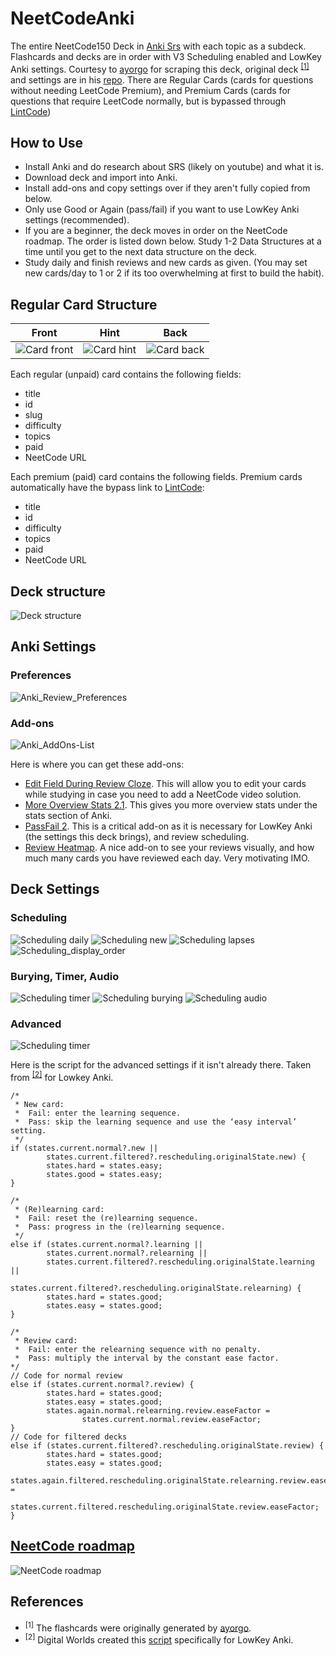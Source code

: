 # NeetCodeAnki
The entire NeetCode150 Deck in [Anki Srs](https://apps.ankiweb.net/) with each topic as a subdeck. Flashcards and decks are in order with V3 Scheduling enabled and LowKey Anki settings. Courtesy to [ayorgo](https://github.com/ayorgo/) for scraping this deck, original deck <sup>[[1]](#1)</sup> and settings are in his [repo](https://github.com/ayorgo/leetcode-neetcode-anki). There are Regular Cards (cards for questions without needing LeetCode Premium), and Premium Cards (cards for questions that require LeetCode normally, but is bypassed through [LintCode](https://www.lintcode.com))

## How to Use
* Install Anki and do research about SRS (likely on youtube) and what it is.
* Download deck and import into Anki.
* Install add-ons and copy settings over if they aren't fully copied from below.
* Only use Good or Again (pass/fail) if you want to use LowKey Anki settings (recommended).
* If you are a beginner, the deck moves in order on the NeetCode roadmap. The order is listed down below. Study 1-2 Data Structures at a time until you get to the next data structure on the deck.
* Study daily and finish reviews and new cards as given. (You may set new cards/day to 1 or 2 if its too overwhelming at first to build the habit).

## Regular Card Structure
Front                            |Hint                           |Back
:-------------------------------:|:-----------------------------:|:-----------------------------:
![Card front](anki-settings/card-front.png)|![Card hint](anki-settings/card-hint.png)|![Card back](anki-settings/card-back.png)

Each regular (unpaid) card contains the following fields:
* title
* id
* slug
* difficulty
* topics
* paid
* NeetCode URL

Each premium (paid) card contains the following fields. Premium cards automatically have the bypass link to [LintCode](https://www.lintcode.com):
* title
* id
* difficulty
* topics
* paid
* NeetCode URL

## Deck structure
![Deck structure](anki-settings/deck-order.png)

## Anki Settings
### Preferences
![Anki_Review_Preferences](anki-settings/anki-review-preferences.png)

### Add-ons
![Anki_AddOns-List](anki-settings/anki-add-ons-list.png)

Here is where you can get these add-ons:
* [Edit Field During Review Cloze](https://ankiweb.net/shared/info/385888438). This will allow you to edit your cards while studying in case you need to add a NeetCode video solution.
* [More Overview Stats 2.1](https://ankiweb.net/shared/info/738807903). This gives you more overview stats under the stats section of Anki.
* [PassFail 2](https://ankiweb.net/shared/info/876946123). This is a critical add-on as it is necessary for LowKey Anki (the settings this deck brings), and review scheduling.
* [Review Heatmap](https://ankiweb.net/shared/info/1771074083). A nice add-on to see your reviews visually, and how much many cards you have reviewed each day. Very motivating IMO.

## Deck Settings
### Scheduling
![Scheduling daily](anki-settings/anki-daily-limits.png)
![Scheduling new](anki-settings/anki-new-cards.png)
![Scheduling lapses](anki-settings/anki-lapses.png)
![Scheduling_display_order](anki-settings/anki-display-order.png)

### Burying, Timer, Audio
![Scheduling timer](anki-settings/anki-timer.png)
![Scheduling burying](anki-settings/anki-burying.png)
![Scheduling audio](anki-settings/anki-audio.png)

### Advanced
![Scheduling timer](anki-settings/anki-advanced.png)

Here is the script for the advanced settings if it isn't already there. Taken from <sup>[[2]](#2)</sup> for Lowkey Anki.
```
/*
 * New card:
 * 	Fail: enter the learning sequence.
 * 	Pass: skip the learning sequence and use the ‘easy interval’ setting.
 */
if (states.current.normal?.new ||
        states.current.filtered?.rescheduling.originalState.new) {
        states.hard = states.easy;
        states.good = states.easy;
}

/*
 * (Re)learning card:
 * 	Fail: reset the (re)learning sequence.
 * 	Pass: progress in the (re)learning sequence.
 */
else if (states.current.normal?.learning ||
        states.current.normal?.relearning ||
        states.current.filtered?.rescheduling.originalState.learning ||
        states.current.filtered?.rescheduling.originalState.relearning) {
        states.hard = states.good;
        states.easy = states.good;
}

/*
 * Review card:
 * 	Fail: enter the relearning sequence with no penalty.
 * 	Pass: multiply the interval by the constant ease factor.
*/
// Code for normal review
else if (states.current.normal?.review) {
        states.hard = states.good;
        states.easy = states.good;
        states.again.normal.relearning.review.easeFactor =
                states.current.normal.review.easeFactor;
}
// Code for filtered decks
else if (states.current.filtered?.rescheduling.originalState.review) {
        states.hard = states.good;
        states.easy = states.good;
        states.again.filtered.rescheduling.originalState.relearning.review.easeFactor =
                states.current.filtered.rescheduling.originalState.review.easeFactor;
}
```

## [NeetCode roadmap](https://neetcode.io/roadmap)
![NeetCode roadmap](anki-settings/neetcode-roadmap.png)

## References
* <sup><a id="1">[1]</a></sup> The flashcards were originally generated by [ayorgo](https://github.com/ayorgo/leetcode-neetcode-anki).
* <sup><a id="2">[2]</a></sup> Digital Worlds created this [script](https://digitalwords.net/anki/low-key/) specifically for LowKey Anki.

